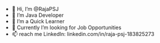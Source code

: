 - 👋 Hi, I’m @RajaPSJ
- 👀 I’m Java Developer
- 🌱 I’m a Quick Learner
- 💞️ Currently I’m looking for Job Opportunities
- 📫 reach me LinkedIn: 
linkedin.com/in/raja-psj-183825273


<!---
RajaPSJ/RajaPSJ is a ✨ special ✨ repository because its `README.md` (this file) appears on your GitHub profile.
You can click the Preview link to take a look at your changes.
--->
